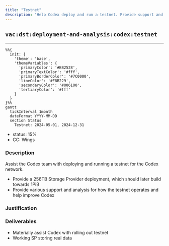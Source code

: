 ```yaml
---
title: "Testnet"
description: "Help Codex deploy and run a testnet. Provide support and advice."
---
```

## `vac:dst:deployment-and-analysis:codex:testnet`
---

```mermaid
%%{ 
  init: { 
    'theme': 'base', 
    'themeVariables': { 
      'primaryColor': '#BB2528', 
      'primaryTextColor': '#fff', 
      'primaryBorderColor': '#7C0000', 
      'lineColor': '#F8B229', 
      'secondaryColor': '#006100', 
      'tertiaryColor': '#fff' 
    } 
  } 
}%%
gantt
  tickInterval 1month
  dateFormat YYYY-MM-DD 
  section Status
    Testnet: 2024-05-01, 2024-12-31
```

- status: 15%
- CC: Wings

### Description

Assist the Codex team with deploying and running a testnet for the Codex network.

- Provide a 256TB Storage Provider deployment, which should later build towards 1PiB
- Provide various support and analysis for how the testnet operates and help improve Codex

### Justification

### Deliverables
- Materially assist Codex with rolling out testnet
- Working SP storing real data